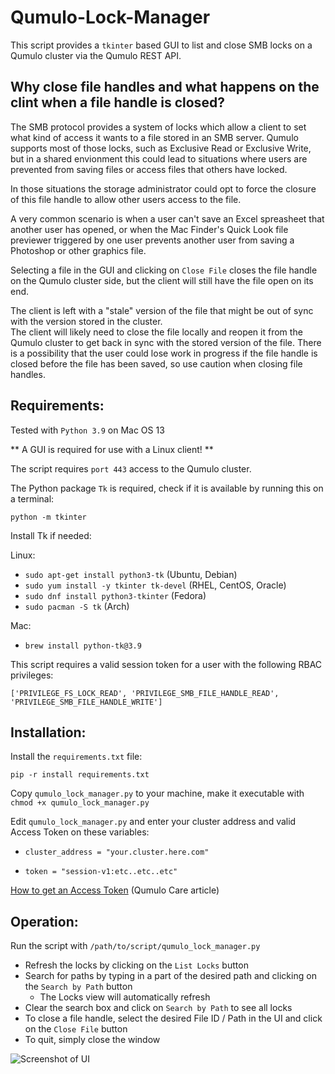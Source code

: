 # Qumulo-Lock-Manager

This script provides a `tkinter` based GUI to list and close SMB locks on a Qumulo cluster via the Qumulo REST API.  

## Why close file handles and what happens on the clint when a file handle is closed?

The SMB protocol provides a system of locks which allow a client to set what kind of access it wants to a file stored in an SMB server.  Qumulo
supports most of those locks, such as Exclusive Read or Exclusive Write, but in a shared envionment this could lead to situations where users are
prevented from saving files or access files that others have locked.

In those situations the storage administrator could opt to force the closure of this file handle to allow other users access to the file.

A very common scenario is when a user can't save an Excel spreasheet that another user has opened, or when the Mac Finder's Quick Look file previewer
triggered by one user prevents another user from saving a Photoshop or other graphics file.

Selecting a file in the GUI and clicking on `Close File` closes the file handle on the Qumulo cluster side, but the client will still 
have the file open on its end.  

The client is left with a "stale" version of the file that might be out of sync with the version stored in the cluster.  
The client will likely need to close the file locally and reopen it from the Qumulo cluster to get back in sync with the stored
version of the file.  There is a possibility that the user could lose work in progress if the file handle is closed before the file has been saved,
so use caution when closing file handles.


## Requirements:

Tested with `Python 3.9` on Mac OS 13

** A GUI is required for use with a Linux client! **

The script requires `port 443` access to the Qumulo cluster.

The Python package `Tk` is required, check if it is available by running this on a terminal:

`python -m tkinter`

Install Tk if needed:

Linux:

- `sudo apt-get install python3-tk`  (Ubuntu, Debian)
- `sudo yum install -y tkinter tk-devel`  (RHEL, CentOS, Oracle)
- `sudo dnf install python3-tkinter` (Fedora)
- `sudo pacman -S tk`  (Arch)

Mac:

- `brew install python-tk@3.9`

This script requires a valid session token for a user with the following RBAC privileges:

`['PRIVILEGE_FS_LOCK_READ', 'PRIVILEGE_SMB_FILE_HANDLE_READ', 'PRIVILEGE_SMB_FILE_HANDLE_WRITE']`


## Installation:

Install the `requirements.txt` file:

`pip -r install requirements.txt`

Copy `qumulo_lock_manager.py` to your machine, make it executable with `chmod +x qumulo_lock_manager.py`


Edit `qumulo_lock_manager.py` and enter your cluster address and valid Access Token on these variables:

- `cluster_address = "your.cluster.here.com"`

- `token = "session-v1:etc..etc..etc"`

[How to get an Access Token](https://care.qumulo.com/hc/en-us/articles/360004600994-Authenticating-with-Qumulo-s-REST-API#acquiring-a-bearer-token-by-using-the-web-ui-0-3) (Qumulo Care article)


## Operation:

Run the script with `/path/to/script/qumulo_lock_manager.py`

- Refresh the locks by clicking on the `List Locks` button
- Search for paths by typing in a part of the desired path and clicking on the `Search by Path` button
  * The Locks view will automatically refresh   
- Clear the search box and click on `Search by Path` to see all locks
- To close a file handle, select the desired File ID / Path in the UI and click on the `Close File` button
- To quit, simply close the window  

![Screenshot of UI](https://github.com/Joe-Costa/Qumulo-Lock-Manager/assets/76791218/2fa5cf42-2351-4227-afe2-e08d06d04188)





